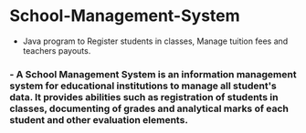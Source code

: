 # School-Management-System
- Java program to Register students in classes, Manage tuition fees and teachers payouts. 

### - A School Management System is an information management system for educational institutions to manage all student's data. It provides abilities such as registration of students in classes, documenting of grades and analytical marks of each student and other evaluation elements.
